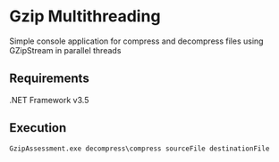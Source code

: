 # Gzip Multithreading
Simple console application for compress and decompress files using GZipStream in parallel threads

## Requirements

.NET Framework v3.5

## Execution

```
GzipAssessment.exe decompress\compress sourceFile destinationFile
```